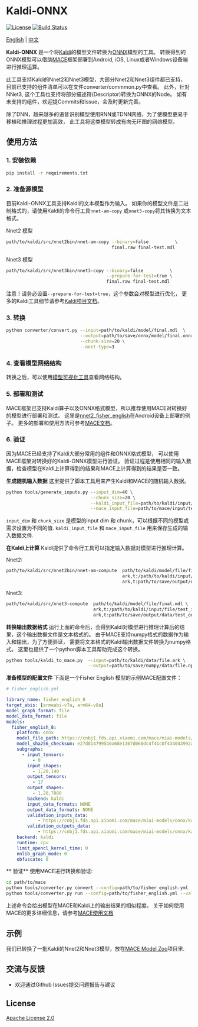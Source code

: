 # Kaldi-ONNX

[![License](https://img.shields.io/badge/License-Apache%202.0-blue.svg)](LICENSE)
[![Build Status](https://api.travis-ci.org/XiaoMi/kaldi-onnx.svg?branch=master)](https://travis-ci.org/XiaoMi/kaldi-onnx)

[English](README.md) | [中文](README_zh.md)


**Kaldi-ONNX** 是一个将[Kaldi](https://github.com/kaldi-asr/kaldi)的模型文件转换为[ONNX](https://github.com/onnx/onnx)模型的工具。
转换得到的ONNX模型可以借助[MACE](https://github.com/XiaoMi/mace)框架部署到Android, iOS, Linux或者Windows设备端进行推理运算。

此工具支持Kaldi的Nnet2和Nnet3模型，大部分Nnet2和Nnet3组件都已支持，
目前已支持的组件清单可以在文件converter/commmon.py中查看。
此外，针对NNet3, 这个工具也支持将部分描述符(Descriptor)转换为ONNX的Node。
如有未支持的组件，欢迎提Commits和Issue，会及时更新完善。

除了DNN，越来越多的语音识别模型使用RNN或TDNN网络，为了使模型更易于移植和推理过程更加高效，
此工具将这类模型转成有向无环图的网络模型。


## 使用方法

### 1. 安装依赖
```sh
pip install -r requirements.txt
```

### 2. 准备源模型
目前Kaldi-ONNX工具支持Kaldi的文本模型作为输入。
如果你的模型文件是二进制格式的，请使用Kaldi的命令行工具`nnet-am-copy`
或`nnet3-copy`将其转换为文本格式。

Nnet2 模型
```sh
path/to/kaldi/src/nnet2bin/nnet-am-copy --binary=false          \
                                        final.raw final-test.mdl
```

Nnet3 模型
```sh
path/to/kaldi/src/nnet3bin/nnet3-copy --binary=false          \
                                      --prepare-for-test=true \
                                      final.raw final-test.mdl
```
注意！请务必设置`--prepare-for-test=true`，这个参数会对模型进行优化，
更多的Kaldi工具细节请参考[Kaldi项目文档](http://kaldi-asr.org/doc/)。


### 3. 转换
```sh
python converter/convert.py --input=path/to/kaldi/model/final.mdl  \
                            --output=path/to/save/onnx/model/final.onnx \
                            --chunk-size=20 \
                            --nnet-type=3
```

### 4. 查看模型网络结构
转换之后，可以使用[模型可视化工具](https://lutzroeder.github.io/netron/)查看网络结构。


### 5. 部署和测试

MACE框架已支持Kaldi算子以及ONNX格式模型，所以推荐使用MACE对转换好的模型进行部署和测试。
这里是[nnet2_fisher_english](https://github.com/XiaoMi/mace-models/tree/master/onnx-models)在Android设备上部署的例子。
更多的部署和使用方法可参考[MACE文档](https://mace.readthedocs.io/en/latest/)。


### 6. 验证
因为MACE已经支持了Kaldi大部分常用的组件和ONNX格式模型，
可以使用MACE框架对转换好的Kaldi-ONNX模型进行验证。
验证过程是使用相同的输入数据，检查模型在Kaldi上计算得到的结果和MACE上计算得到的结果是否一致。

**生成随机输入数据**
这里提供了脚本工具用来产生Kaldi和MACE的随机输入数据。
```sh
python tools/generate_inputs.py --input_dim=40 \
                                --chunk_size=20 \
                                --kaldi_input_file=path/to/kaldi/input/test_input.ark \
                                --mace_input_file=path/to/mace/input/test_input.npy
```
`input_dim` 和 `chunk_size` 是模型的input dim 和 chunk，可以根据不同的模型或需求设置为不同的值.
`kaldi_input_file` 和 `mace_input_file` 用来保存生成的输入数据文件. 

**在Kaldi上计算**
Kaldi提供了命令行工具可以指定输入数据对模型进行推理计算。

Nnet2:
```sh
path/to/kaldi/src/nnet2bin/nnet-am-compute  path/to/kaldi/model/file/final.mdl \
                                            ark,t:/path/to/kaldi/input/file/test_input.ark \
                                            ark,t:path/to/save/output/data/test_output.ark

```

Nnet3:
```sh
path/to/kaldi/src/nnet3-compute  path/to/kaldi/model/file/final.mdl \
                                 ark,t:/path/to/kaldi/input/file/test_input.ark \
                                 ark,t:path/to/save/output/data/test_output.ark

```

**转换输出数据格式**
运行上面的命令后，会得到Kaldi对模型进行推理计算后的结果，这个输出数据文件是文本格式的。
由于MACE支持numpy格式的数据作为输入和输出，为了方便验证，
需要将文本格式的Kaldi输出数据文件转换为numpy格式。
这里也提供了一个python脚本工具帮助完成这个转换。
```sh
python tools/kaldi_to_mace.py  --input=path/to/kaldi/data/file.ark \
                               --output=path/to/save/numpy/data/file.npy
```

**准备模型的配置文件**
下面是一个Fisher English 模型的示例MACE配置文件：

```yaml
# fisher_english.yml

library_name: fisher_english_8
target_abis: [armeabi-v7a, arm64-v8a]
model_graph_format: file
model_data_format: file
models:
  fisher_english_8:
    platform: onnx
    model_file_path: https://cnbj1.fds.api.xiaomi.com/mace/miai-models/onnx/kaldi/nnet2/fisher_english_8_nnet_a.onnx
    model_sha256_checksum: e27d8147995b0a68e1367d060dc4f41c0f434043992a52548ff961e4e1e87e6c
    subgraphs:
      - input_tensors:
          - 0
        input_shapes:
          - 1,20,140
        output_tensors:
          - 17
        output_shapes:
          - 1,20,7880
        backend: kaldi
        input_data_formats: NONE
        output_data_formats: NONE
        validation_inputs_data:
            - https://cnbj1.fds.api.xiaomi.com/mace/miai-models/onnx/kaldi/data/kaldi_input_20_140.npy
        validation_outputs_data:
            - https://cnbj1.fds.api.xiaomi.com/mace/miai-models/onnx/kaldi/data/test_fisher_english_8_20_140_out.npy
    backend: kaldi
    runtime: cpu
    limit_opencl_kernel_time: 0
    nnlib_graph_mode: 0
    obfuscate: 0

```

** 验证**
使用MACE进行转换和验证:

```sh
cd path/to/mace
python tools/converter.py convert --config=path/to/fisher_english.yml
python tools/converter.py run --config=path/to/fisher_english.yml --validate

```
上述命令会给出模型在MACE和Kaldi上的输出结果的相似程度。
关于如何使用MACE的更多详细信息，请参考[MACE使用文档](https://mace.readthedocs.io/en/latest/)


## 示例
我们已转换了一批Kaldi的Nnet2和Nnet3模型，放在[MACE Model Zoo](https://github.com/XiaoMi/mace-models)项目里.


## 交流与反馈
* 欢迎通过Github Issues提交问题报告与建议


## License
[Apache License 2.0](LICENSE)
